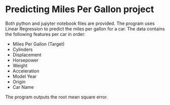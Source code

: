 # Predicting Miles Per Gallon project
Both python and jupyter notebook files are provided. The program uses Linear Regression to predict the miles per gallon for a car. The data contains the following features per car in order:
- Miles Per Gallon (Target)
- Cylinders
- Displacement
- Horsepower
- Weight
- Acceleration
- Model Year
- Origin
- Car Name

The program outputs the root mean square error. 
